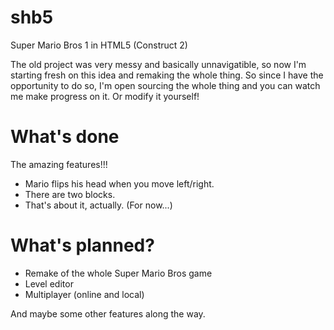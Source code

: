 # shb5
Super Mario Bros 1 in HTML5 (Construct 2)

The old project was very messy and basically unnavigatible, so now I'm starting fresh on this idea and remaking the whole thing. So since I have the opportunity to do so, I'm open sourcing the whole thing and you can watch me make progress on it. Or modify it yourself!

# What's done
The amazing features!!!

* Mario flips his head when you move left/right.
* There are two blocks.
* That's about it, actually. (For now...)

# What's planned?

* Remake of the whole Super Mario Bros game 
* Level editor
* Multiplayer (online and local)

And maybe some other features along the way.

